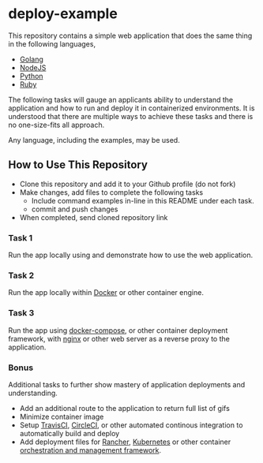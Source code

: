 # deploy-example

This repository contains a simple web application that does the same thing in the following languages,

- [Golang](https://golang.org/)
- [NodeJS](https://nodejs.org/en/)
- [Python](https://www.python.org/)
- [Ruby](https://www.ruby-lang.org)

The following tasks will gauge an applicants ability to understand the application and how to run and deploy it in containerized environments. It is understood that there are multiple ways to achieve these tasks and there is no one-size-fits all approach.

Any language, including the examples, may be used.

## How to Use This Repository

- Clone this repository and add it to your Github profile (do not fork)
- Make changes, add files to complete the following tasks
  - Include command examples in-line in this README under each task.
  - commit and push changes
- When completed, send cloned repository link

### Task 1

Run the app locally using and demonstrate how to use the web application.

### Task 2

Run the app locally within [Docker](https://docs.docker.com/engine/) or other container engine.

### Task 3

Run the app using [docker-compose](https://docs.docker.com/compose/), or other container deployment framework, with [nginx](https://docs.docker.com/compose/) or other web server as a reverse proxy to the application.

### Bonus

Additional tasks to further show mastery of application deployments and understanding.

- Add an additional route to the application to return full list of gifs
- Minimize container image
- Setup [TravisCI](https://travis-ci.org), [CircleCI](https://circleci.com), or other automated continous integration to automatically build and deploy
- Add deployment files for [Rancher](http://rancher.com), [Kubernetes](https://kubernetes.io) or other container [orchestration and management framework](https://github.com/cncf/landscape).
